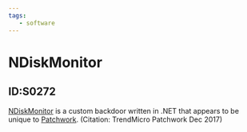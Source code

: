 ```yaml
---
tags:
   - software
---
```

# NDiskMonitor
## ID:S0272
[NDiskMonitor](/mitre/software/S0272) is a custom backdoor written in .NET that appears to be unique to [Patchwork](/mitre/groups/G0040). (Citation: TrendMicro Patchwork Dec 2017)
